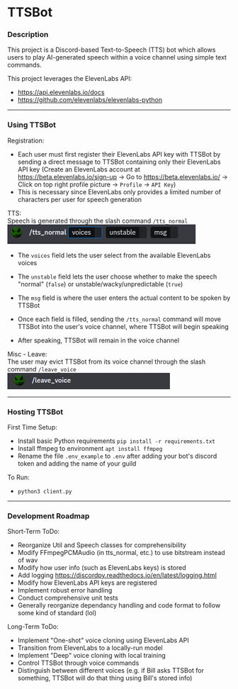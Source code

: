 # TTSBot
### Description  
This project is a Discord-based Text-to-Speech (TTS) bot which allows users to play AI-generated speech within a voice channel using simple text commands.  

This project leverages the ElevenLabs API:
- https://api.elevenlabs.io/docs
- https://github.com/elevenlabs/elevenlabs-python

---
### Using TTSBot
Registration:  
- Each user must first register their ElevenLabs API key with TTSBot by sending a direct message to TTSBot containing only their ElevenLabs API key (Create an ElevenLabs account at https://beta.elevenlabs.io/sign-up &rarr; Go to https://beta.elevenlabs.io/ &rarr; Click on top right profile picture &rarr; ```Profile``` &rarr; ```API Key```)
- This is necessary since ElevenLabs only provides a limited number of characters per user for speech generation  

TTS:  
Speech is generated through the slash command ```/tts_normal```
![/tts_normal](tts_normal_command.png "/tts_normal command")
- The ```voices``` field lets the user select from the available ElevenLabs voices
- The ```unstable``` field lets the user choose whether to make the speech "normal" (```false```) or unstable/wacky/unpredictable (```true```)
- The ```msg``` field is where the user enters the actual content to be spoken by TTSBot

- Once each field is filled, sending the ```/tts_normal``` command will move TTSBot into the user's voice channel, where TTSBot will begin speaking
- After speaking, TTSBot will remain in the voice channel

Misc - Leave:  
The user may evict TTSBot from its voice channel through the slash command ```/leave_voice``` 
![/leave_voice](leave_voice_command.png "/leave_voice command")



---
### Hosting TTSBot
First Time Setup:
- Install basic Python requirements ```pip install -r requirements.txt```
- Install ffmpeg to environment ```apt install ffmpeg```
- Rename the file ```.env_example``` to ```.env``` after adding your bot's discord token and adding the name of your guild   

To Run:
- ``` python3 client.py ```

---
### Development Roadmap
Short-Term ToDo:
- Reorganize Util and Speech classes for comprehensibility
- Modify FFmpegPCMAudio (in tts_normal, etc.) to use bitstream instead of wav
- Modify how user info (such as ElevenLabs keys) is stored
- Add logging https://discordpy.readthedocs.io/en/latest/logging.html
- Modify how ElevenLabs API keys are registered
- Implement robust error handling
- Conduct comprehensive unit tests
- Generally reorganize dependancy handling and code format to follow some kind of standard (lol)

Long-Term ToDo:
- Implement "One-shot" voice cloning using ElevenLabs API
- Transition from ElevenLabs to a locally-run model
- Implement "Deep" voice cloning with local training
- Control TTSBot through voice commands
- Distinguish between different voices (e.g. if Bill asks TTSBot for something, TTSBot will do that thing using Bill's stored info)
